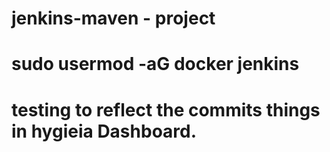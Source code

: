 # jenkins-maven - project

# sudo usermod -aG docker jenkins
# testing to reflect the commits things in hygieia Dashboard. 
